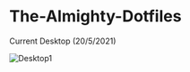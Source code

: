 # The-Almighty-Dotfiles

Current Desktop (20/5/2021)

![Desktop1](https://user-images.githubusercontent.com/73924040/118881721-025a7f80-b911-11eb-88b8-0b0649004713.png)
